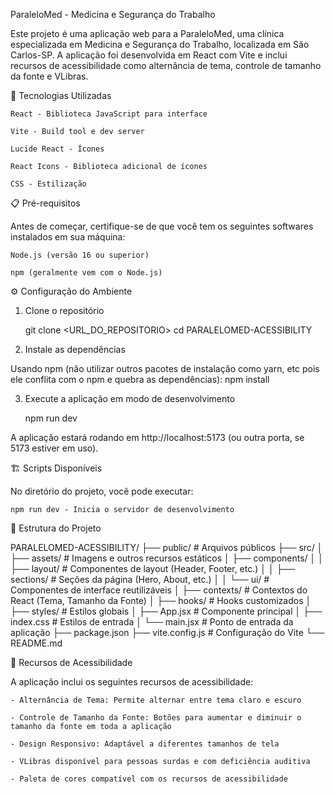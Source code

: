 ParaleloMed - Medicina e Segurança do Trabalho

Este projeto é uma aplicação web para a ParaleloMed, uma clínica especializada em Medicina e Segurança do Trabalho, localizada em São Carlos-SP. A aplicação foi desenvolvida em React com Vite e inclui recursos de acessibilidade como alternância de tema, controle de tamanho da fonte e VLibras.

🚀 Tecnologias Utilizadas

    React - Biblioteca JavaScript para interface

    Vite - Build tool e dev server

    Lucide React - Ícones

    React Icons - Biblioteca adicional de ícones

    CSS - Estilização

📋 Pré-requisitos

Antes de começar, certifique-se de que você tem os seguintes softwares instalados em sua máquina:

    Node.js (versão 16 ou superior)

    npm (geralmente vem com o Node.js)

⚙️ Configuração do Ambiente

1. Clone o repositório

    git clone <URL_DO_REPOSITORIO>
    cd PARALELOMED-ACESSIBILITY

2. Instale as dependências

Usando npm (não utilizar outros pacotes de instalação como yarn, etc pois ele conflita com o npm e quebra as dependências):
    npm install

3. Execute a aplicação em modo de desenvolvimento

    npm run dev

A aplicação estará rodando em http://localhost:5173 (ou outra porta, se 5173 estiver em uso).

🏗️ Scripts Disponíveis

No diretório do projeto, você pode executar:

    npm run dev - Inicia o servidor de desenvolvimento

📁 Estrutura do Projeto

PARALELOMED-ACESSIBILITY/
├── public/                 # Arquivos públicos
├── src/
│   ├── assets/            # Imagens e outros recursos estáticos
│   ├── components/
│   │   ├── layout/        # Componentes de layout (Header, Footer, etc.)
│   │   ├── sections/      # Seções da página (Hero, About, etc.)
│   │   └── ui/            # Componentes de interface reutilizáveis
│   ├── contexts/          # Contextos do React (Tema, Tamanho da Fonte)
│   ├── hooks/             # Hooks customizados
│   ├── styles/            # Estilos globais
│   ├── App.jsx            # Componente principal
│   ├── index.css          # Estilos de entrada
│   └── main.jsx           # Ponto de entrada da aplicação
├── package.json
├── vite.config.js         # Configuração do Vite
└── README.md

🎨 Recursos de Acessibilidade

A aplicação inclui os seguintes recursos de acessibilidade:

    - Alternância de Tema: Permite alternar entre tema claro e escuro

    - Controle de Tamanho da Fonte: Botões para aumentar e diminuir o tamanho da fonte em toda a aplicação

    - Design Responsivo: Adaptável a diferentes tamanhos de tela

    - VLibras disponível para pessoas surdas e com deficiência auditiva

    - Paleta de cores compatível com os recursos de acessibilidade